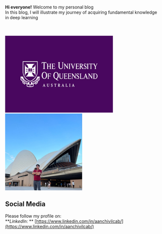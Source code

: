 **Hi everyone!** Welcome to my personal blog <br>
In this blog, I will illustrate my journey of acquiring fundamental knowledge in deep learning <br>
<br>
<br>
<br>
<img src="images/UQ2.jpg" width="350" height="250"><img src="images/Blog_P1.jpg" width="250" height="250">
## Social Media
Please follow my profile on: <br>
**_LinkedIn_: ** [https://www.linkedin.com/in/aanchivilcab/](https://www.linkedin.com/in/aanchivilcab/)  <br>
